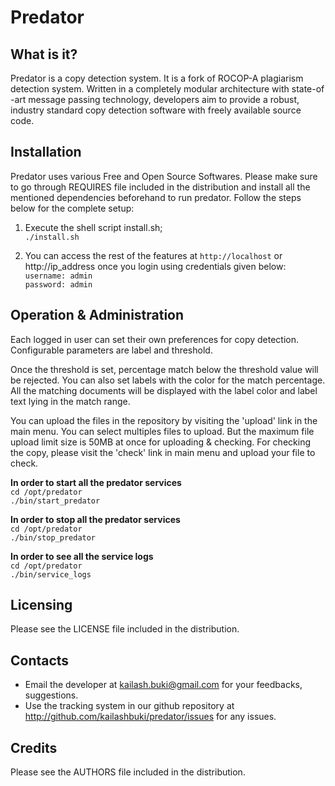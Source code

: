 Predator
========

What is it?
-----------

Predator is a copy detection system. It is a fork of ROCOP-A plagiarism
detection system. Written in a completely modular architecture with state-of
-art message passing technology, developers aim to provide a robust,
industry standard copy detection software with freely available source code.

Installation
------------

Predator uses various Free and Open Source Softwares. Please make sure to go
through REQUIRES file included in the distribution and install all the
mentioned dependencies beforehand to run predator. Follow the steps below
for the complete setup:

1. Execute the shell script install.sh;  
    `./install.sh`

2. You can access the rest of the features at `http://localhost` or http://ip_address
    once you login using credentials given below:     
        `username: admin`     
        `password: admin`     
    
Operation & Administration
--------------------------

Each logged in user can set their own preferences for copy detection.
Configurable parameters are label and threshold.

Once the threshold is set, percentage match below the threshold value will
be rejected. You can also set labels with the color for the match percentage.
All the matching documents will be displayed with the label color and label
text lying in the match range.

You can upload the files in the repository by visiting the 'upload' link in
the main menu. You can select multiples files to upload. But the maximum
file upload limit size is 50MB at once for uploading & checking. For
checking the copy, please visit the 'check' link in main menu and upload
your file to check.  

**In order to start all the predator services**     
    `cd /opt/predator`         
    `./bin/start_predator`     
    
**In order to stop all the predator services**    
    `cd /opt/predator`       
    `./bin/stop_predator`     
        
**In order to see all the service logs**           
    `cd /opt/predator`        
    `./bin/service_logs`          


Licensing
---------

Please see the LICENSE file included in the distribution.

Contacts
--------

* Email the developer at kailash.buki@gmail.com for your feedbacks, suggestions. 
* Use the tracking system in our github repository at
http://github.com/kailashbuki/predator/issues for any issues.
    
Credits
-------

Please see the AUTHORS file included in the distribution.
